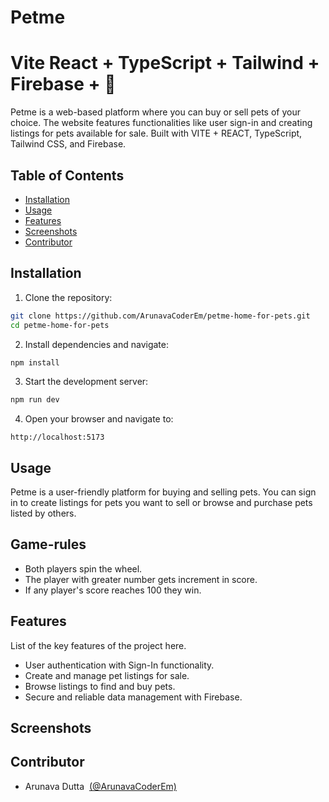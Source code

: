 # Petme
# Vite React + TypeScript + Tailwind + Firebase + 💙

Petme is a web-based platform where you can buy or sell pets of your choice. The website features functionalities like user sign-in and creating listings for pets available for sale. Built with VITE + REACT, TypeScript, Tailwind CSS, and Firebase.

## Table of Contents

- [Installation](#installation)
- [Usage](#usage)
- [Features](#features)
- [Screenshots](#screenshots)
- [Contributor](#contributor)

## Installation

1. Clone the repository:

```sh
git clone https://github.com/ArunavaCoderEm/petme-home-for-pets.git
cd petme-home-for-pets
```

2. Install dependencies and navigate:
```sh
npm install

```

3. Start the development server:

```sh
npm run dev
```

4. Open your browser and navigate to:
```
http://localhost:5173
```

## Usage

Petme is a user-friendly platform for buying and selling pets. You can sign in to create listings for pets you want to sell or browse and purchase pets listed by others.

## Game-rules

- Both players spin the wheel.
- The player with greater number gets increment in score.
- If any player's score reaches 100 they win.

## Features

List of the key features of the project here.

- User authentication with Sign-In functionality.
- Create and manage pet listings for sale.
- Browse listings to find and buy pets.
- Secure and reliable data management with Firebase.


## Screenshots




## Contributor

- Arunava Dutta &nbsp;[(@ArunavaCoderEm)](https://github.com/ArunavaCoderEm)
